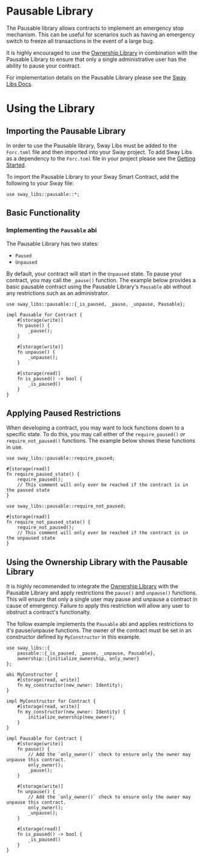 # Pausable Library

The Pausable library allows contracts to implement an emergency stop mechanism. This can be useful for scenarios such as having an emergency switch to freeze all transactions in the event of a large bug.

It is highly encouraged to use the [Ownership Library](../ownership/index.md) in combination with the Pausable Library to ensure that only a single administrative user has the ability to pause your contract.

For implementation details on the Pausable Library please see the [Sway Libs Docs](https://fuellabs.github.io/sway-libs/master/sway_libs/pausable/index.html).

# Using the Library

## Importing the Pausable Library

In order to use the Pausable library, Sway Libs must be added to the `Forc.toml` file and then imported into your Sway project. To add Sway Libs as a dependency to the `Forc.toml` file in your project please see the [Getting Started](../../../getting_started/index.md).

To import the Pausable Library to your Sway Smart Contract, add the following to your Sway file:

```sway
use sway_libs::pausable::*;
```

## Basic Functionality

### Implementing the `Pausable` abi

The Pausable Library has two states:

- `Paused`
- `Unpaused`

By default, your contract will start in the `Unpaused` state. To pause your contract, you may call the `_pause()` function. The example below provides a basic pausable contract using the Pausable Library's `Pausable` abi without any restrictions such as an administrator.

```sway
use sway_libs::pausable::{_is_paused, _pause, _unpause, Pausable};

impl Pausable for Contract {
    #[storage(write)]
    fn pause() {
        _pause();
    }

    #[storage(write)]
    fn unpause() {
        _unpause();
    }

    #[storage(read)]
    fn is_paused() -> bool {
        _is_paused()
    }
}
```

## Applying Paused Restrictions

When developing a contract, you may want to lock functions down to a specific state. To do this, you may call either of the `require_paused()` or `require_not_paused()` functions. The example below shows these functions in use.

```sway
use sway_libs::pausable::require_paused;

#[storage(read)]
fn require_paused_state() {
    require_paused();
    // This comment will only ever be reached if the contract is in the paused state
}
```

```sway
use sway_libs::pausable::require_not_paused;

#[storage(read)]
fn require_not_paused_state() {
    require_not_paused();
    // This comment will only ever be reached if the contract is in the unpaused state
}
```

## Using the Ownership Library with the Pausable Library

It is highly recommended to integrate the [Ownership Library](../ownership/index.md) with the Pausable Library and apply restrictions the `pause()` and `unpause()` functions. This will ensure that only a single user may pause and unpause a contract in cause of emergency. Failure to apply this restriction will allow any user to obstruct a contract's functionalty. 

The follow example implements the `Pausable` abi and applies restrictions to it's pause/unpause functions. The owner of the contract must be set in an constructor defined by `MyConstructor` in this example.

```sway
use sway_libs::{
    pausable::{_is_paused, _pause, _unpause, Pausable}, 
    ownership::{initialize_ownership, only_owner}
};

abi MyConstructor {
    #[storage(read, write)]
    fn my_constructor(new_owner: Identity);
}

impl MyConstructor for Contract {
    #[storage(read, write)]
    fn my_constructor(new_owner: Identity) {
        initialize_ownership(new_owner);
    }
}

impl Pausable for Contract {
    #[storage(write)]
    fn pause() {
        // Add the `only_owner()` check to ensure only the owner may unpause this contract.
        only_owner(); 
        _pause();
    }

    #[storage(write)]
    fn unpause() {
        // Add the `only_owner()` check to ensure only the owner may unpause this contract.
        only_owner();
        _unpause();
    }

    #[storage(read)]
    fn is_paused() -> bool {
        _is_paused()
    }
}
```
